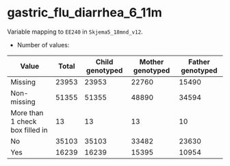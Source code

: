# gastric_flu_diarrhea_6_11m
Variable mapping to `EE240` in `Skjema5_18mnd_v12`.
- Number of values:

| Value | Total | Child genotyped | Mother genotyped | Father genotyped |
| ----- | ----- | --------------- | ---------------- | ---------------- |
| Missing | 23953 | 23953 | 22760 | 15490 |
| Non-missing | 51355 | 51355 | 48890 | 34594 |
| More than 1 check box filled in | 13 | 13 | 13 |10 |
| No | 35103 | 35103 | 33482 |23630 |
| Yes | 16239 | 16239 | 15395 |10954 |



